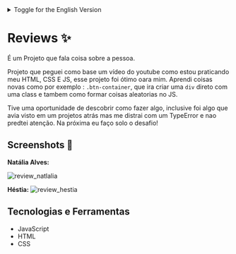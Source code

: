 <details>
  <summary>Toggle for the English Version</summary>
  
# Comments ✨

It is a Project that says something about the person.

Project based on a YouTube video
as I'm practicing my HTML, CSS and JS, this
project was great for me. I learned new things
like for example: <code>.btn-container</code>,
which will create a <code>div</code> directly with a class
and also how to form random things in JS.

I had an opportunity to figure out how to do something,
It was even something that I saw in a project ago
but I got distracted by a TypeError and didn't pay attention.
Next time I'll do the challenge solo!

## Screenshots 📸
**Natália Alves:**

![review_natlalia](https://github.com/Tydre1/reviews/assets/132526838/122b2237-152e-41a4-b4a6-1f1dc998bbf0)

**Hestia:**
![review_hestia](https://github.com/Tydre1/reviews/assets/132526838/ac64725c-6069-4832-aef1-8220caf76151)

## Technologies and Tools

- JavaScript
- HTML
-CSS
#
</details>

# Reviews ✨
É um Projeto que  fala coisa sobre a pessoa.

Projeto que peguei como base um vídeo do youtube
como estou praticando meu HTML, CSS E JS, esse 
projeto foi ótimo oara mim. Aprendi coisas novas
como por exemplo : <code>.btn-container</code>,
que ira criar uma <code>div</code> direto com uma class
e tambem como formar coisas aleatorias no JS.

Tive uma oportunidade de descobrir como fazer algo, 
inclusive foi algo que avia visto em um projetos atrás
mas me distrai com um TypeError e nao predtei atenção.
Na próxima eu faço solo o desafio!

## Screenshots 📸
**Natália Alves:**

![review_natlalia](https://github.com/Tydre1/reviews/assets/132526838/122b2237-152e-41a4-b4a6-1f1dc998bbf0)

**Héstia:**
![review_hestia](https://github.com/Tydre1/reviews/assets/132526838/ac64725c-6069-4832-aef1-8220caf76151)

## Tecnologias e Ferramentas

- JavaScript
- HTML
- CSS
#
